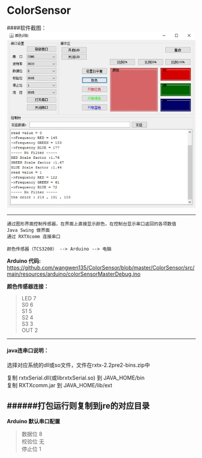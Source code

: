 # ColorSensor

####软件截图：  
![image](https://github.com/wangwen135/ColorSensor/blob/master/ColorSensor/src/main/resources/image/%E8%BD%AF%E4%BB%B6%E6%88%AA%E5%9B%BE.jpg)

---

    通过图形界面控制传感器，在界面上直接显示颜色，在控制台显示串口返回的各项数值
    Java Swing 做界面
    通过 RXTXcomm 连接串口
    
    颜色传感器（TCS3200） --> Arduino --> 电脑

**Arduino 代码:**  
https://github.com/wangwen135/ColorSensor/blob/master/ColorSensor/src/main/resources/arduino/colorSensorMasterDebug.ino
  
**颜色传感器连接：**
>LED 7  
>S0  6  
>S1  5  
>S2  4  
>S3  3  
>OUT 2  

---

#### java连串口说明：  
选择对应系统的dll或so文件，文件在rxtx-2.2pre2-bins.zip中

复制 rxtxSerial.dll(或librxtxSerial.so) 到 JAVA_HOME/bin  
复制 RXTXcomm.jar 到 JAVA_HOME/lib/ext  

######打包运行则复制到jre的对应目录
---
**Arduino 默认串口配置**  
>数据位 8  
>校验位 无  
>停止位 1  



